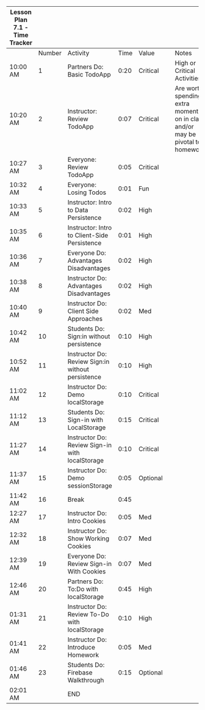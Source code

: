 | Lesson Plan 7.1 - Time Tracker  |        |                                                   |      |          |     |                                                                                 |
| ------------------------------  | ------ | ------------------------------------------------- | ---- | -------- | --- | ------------------------------------------------------------------------------- |
|                                 | Number | Activity                                          | Time | Value    |     | Notes                                                                           |
| 10:00 AM                        | 1      | Partners Do: Basic TodoApp                        | 0:20 | Critical |     | High or Critical Activities:                                                    |
| 10:20 AM                        | 2      | Instructor: Review TodoApp                        | 0:07 | Critical |     | Are worth spending extra moments on in class and/or may be pivotal to homework. |
| 10:27 AM                        | 3      | Everyone: Review TodoApp                          | 0:05 | Critical |     |                                                                                 |
| 10:32 AM                        | 4      | Everyone: Losing Todos                            | 0:01 | Fun      |     |                                                                                 |
| 10:33 AM                        | 5      | Instructor: Intro to Data Persistence             | 0:02 | High     |     |                                                                                 |
| 10:35 AM                        | 6      | Instructor: Intro to Client-Side Persistence      | 0:01 | High     |     |                                                                                 |
| 10:36 AM                        | 7      | Everyone Do: Advantages Disadvantages             | 0:02 | High     |     |                                                                                 |
| 10:38 AM                        | 8      | Instructor Do: Advantages Disadvantages           | 0:02 | High     |     |                                                                                 |
| 10:40 AM                        | 9      | Instructor Do: Client Side Approaches             | 0:02 | Med      |     |                                                                                 |
| 10:42 AM                        | 10     | Students Do: Sign:in without persistence          | 0:10 | High     |     |                                                                                 |
| 10:52 AM                        | 11     | Instructor Do: Review Sign:in without persistence | 0:10 | High     |     |                                                                                 |
| 11:02 AM                        | 12     | Instructor Do: Demo localStorage                  | 0:10 | Critical |     |                                                                                 |
| 11:12 AM                        | 13     | Students Do: Sign-in with LocalStorage            | 0:15 | Critical |     |                                                                                 |
| 11:27 AM                        | 14     | Instructor Do: Review Sign-in with localStorage   | 0:10 | Critical |     |                                                                                 |
| 11:37 AM                        | 15     | Instructor Do: Demo sessionStorage                | 0:05 | Optional |     |                                                                                 |
| 11:42 AM                        | 16     | Break                                             | 0:45 |          |     |                                                                                 |
| 12:27 AM                        | 17     | Instructor Do: Intro Cookies                      | 0:05 | Med      |     |                                                                                 |
| 12:32 AM                        | 18     | Instructor Do: Show Working Cookies               | 0:07 | Med      |     |                                                                                 |
| 12:39 AM                        | 19     | Everyone Do: Review Sign-in With Cookies          | 0:07 | Med      |     |                                                                                 |
| 12:46 AM                        | 20     | Partners Do: To:Do with localStorage              | 0:45 | High     |     |                                                                                 |
| 01:31 AM                        | 21     | Instructor Do: Review To-Do with localStorage     | 0:10 | High     |     |                                                                                 |
| 01:41 AM                        | 22     | Instructor Do: Introduce Homework                 | 0:05 | Med      |     |                                                                                 |
| 01:46 AM                        | 23     | Students Do: Firebase Walkthrough                 | 0:15 | Optional |     |                                                                                 |
| 02:01 AM                        |        | END                                               |      |          |     |                     
